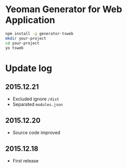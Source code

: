 # Yeoman Generator for Web Application

```sh
npm install -g generator-tsweb
mkdir your-project
cd your-project
yo tsweb
```

# Update log

## 2015.12.21
- Excluded ignore `/dist`
- Separated `modules.json`

## 2015.12.20
- Source code improved

## 2015.12.18
- First release